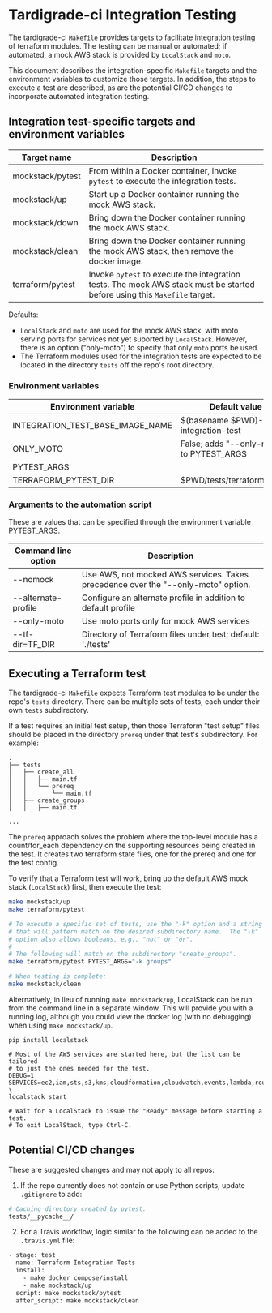 # Tardigrade-ci Integration Testing

The tardigrade-ci `Makefile` provides targets to facilitate
integration testing of terraform modules.  The testing can be manual or
automated; if automated, a mock AWS stack is provided by `LocalStack` and `moto`.

This document describes the integration-specific `Makefile` targets and
the environment variables to customize those targets.  In addition,
the steps to execute a test are described, as are the potential CI/CD
changes to incorporate automated integration testing.

## Integration test-specific targets and environment variables

| Target name      | Description |
| ---------------- | ------------------------------------------ |
| mockstack/pytest | From within a Docker container, invoke `pytest` to execute the integration tests. |
| mockstack/up     | Start up a Docker container running the mock AWS stack. |
| mockstack/down   | Bring down the Docker container running the mock AWS stack. |
| mockstack/clean  | Bring down the Docker container running the mock AWS stack, then remove the docker image. |
| terraform/pytest | Invoke `pytest` to execute the integration tests. The mock AWS stack must be started before using this `Makefile` target. |

Defaults:

* `LocalStack` and `moto` are used for the mock AWS stack, with moto serving
ports for services not yet suported by `LocalStack`.  However, there is an
option ("only-moto") to specify that only `moto` ports be used.
* The Terraform modules used for the integration tests are expected to
be located in the directory `tests` off the repo\'s root directory.

### Environment variables

| Environment variable             | Default value |
| -------------------------------- | --------------------------------------- |
| INTEGRATION_TEST_BASE_IMAGE_NAME | $(basename $PWD)-integration-test |
| ONLY_MOTO                        | False; adds "--only-moto" to PYTEST_ARGS |
| PYTEST_ARGS                      | |
| TERRAFORM_PYTEST_DIR             | $PWD/tests/terraform/pytest |

### Arguments to the automation script

These are values that can be specified through the environment variable
PYTEST_ARGS.

| Command line option | Description |
| ------------------- | ----------------------------------------------- |
| --nomock            | Use AWS, not mocked AWS services.  Takes precedence over the "--only-moto" option. |
| --alternate-profile | Configure an alternate profile in addition to default profile |
| --only-moto         | Use moto ports only for mock AWS services |
| --tf-dir=TF_DIR     | Directory of Terraform files under test; default: './tests' |

## Executing a Terraform test

The tardigrade-ci `Makefile` expects Terraform test modules to be under
the repo's `tests` directory.  There can be multiple sets of tests, each
under their own `tests` subdirectory.

If a test requires an initial test setup, then those Terraform "test setup"
files should be placed in the directory `prereq` under that test\'s
subdirectory.  For example:

```
.
├── tests
│   ├── create_all
│   │   ├── main.tf
│   │   └── prereq
│   │       └── main.tf
│   ├── create_groups
│   │   ├── main.tf

...
```

The `prereq` approach solves the problem where the top-level module has a
count/for_each dependency on the supporting resources being created in
the test.  It creates two terraform state files, one for the prereq and
one for the test config.

To verify that a Terraform test will work, bring up the default AWS mock
stack (`LocalStack`) first, then execute the test:

```bash
make mockstack/up
make terraform/pytest

# To execute a specific set of tests, use the "-k" option and a string
# that will pattern match on the desired subdirectory name.  The "-k"
# option also allows booleans, e.g., "not" or "or".
#
# The following will match on the subdirectory "create_groups".
make terraform/pytest PYTEST_ARGS="-k groups"

# When testing is complete:
make mockstack/clean
```

Alternatively, in lieu of running `make mockstack/up`, LocalStack can be
run from the command line in a separate window. This will provide you with
a running log, although you could view the docker log (with no debugging)
when using `make mockstack/up`.

```
pip install localstack

# Most of the AWS services are started here, but the list can be tailored
# to just the ones needed for the test.
DEBUG=1 SERVICES=ec2,iam,sts,s3,kms,cloudformation,cloudwatch,events,lambda,route53,ssm,sns,sqs,glue,dynamodb \
localstack start

# Wait for a LocalStack to issue the "Ready" message before starting a test.
# To exit LocalStack, type Ctrl-C.
```

## Potential CI/CD changes 

These are suggested changes and may not apply to all repos:

1.  If the repo currently does not contain or use Python scripts,
    update `.gitignore` to add:

```bash
# Caching directory created by pytest.
tests/__pycache__/
```

2.  For a Travis workflow, logic similar to the following can be added
    to the `.travis.yml` file:

```bash
- stage: test
  name: Terraform Integration Tests
  install:
    - make docker compose/install
    - make mockstack/up
  script: make mockstack/pytest
  after_script: make mockstack/clean
```
